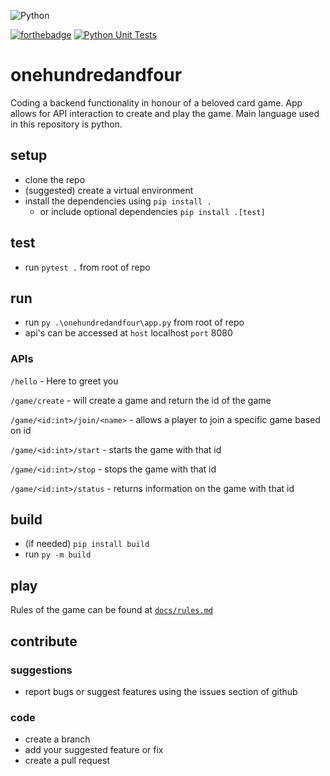 ![Python](https://img.shields.io/badge/Python-3776AB?style=for-the-badge&logo=python&logoColor=white)

[![forthebadge](https://forthebadge.com/images/badges/works-on-my-machine.svg)](https://forthebadge.com)
[![Python Unit Tests](https://github.com/yesenaer/onehundredandfour/actions/workflows/unit-tests.yml/badge.svg)](https://github.com/yesenaer/onehundredandfour/actions/workflows/unit-tests.yml)



# onehundredandfour

Coding a backend functionality in honour of a beloved card game. 
App allows for API interaction to create and play the game.
Main language used in this repository is python. 

## setup
- clone the repo
- (suggested) create a virtual environment
- install the dependencies using `pip install .`
    - or include optional dependencies `pip install .[test]` 

## test
- run `pytest .` from root of repo

## run
- run `py .\onehundredandfour\app.py` from root of repo
- api's can be accessed at `host` localhost `port` 8080

### APIs
`/hello` - Here to greet you

`/game/create` - will create a game and return the id of the game

`/game/<id:int>/join/<name>` - allows a player to join a specific game based on id

`/game/<id:int>/start` - starts the game with that id

`/game/<id:int>/stop` - stops the game with that id

`/game/<id:int>/status` - returns information on the game with that id

## build
- (if needed) `pip install build`
- run `py -m build`

## play
Rules of the game can be found at [`docs/rules.md`](docs/rules.md)

## contribute
### suggestions
- report bugs or suggest features using the issues section of github

### code
- create a branch 
- add your suggested feature or fix
- create a pull request
